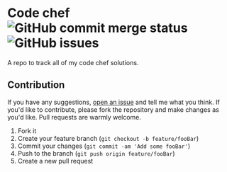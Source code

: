 # Code chef ![GitHub commit merge status](https://img.shields.io/github/commit-status/CodeDreamer06/chess/main/b333090b4e897f3b0730e2210cf306de52306082)&nbsp; ![GitHub issues](https://img.shields.io/github/issues/CodeDreamer06/chess)

A repo to track all of my code chef solutions.

## Contribution

If you have any suggestions, [open an issue](https://github.com/CodeDreamer06/chess/issues/new) and tell me what you think. If you'd like to contribute, please fork the repository and make changes as you'd like. Pull requests are warmly welcome.

1. Fork it
2. Create your feature branch (`git checkout -b feature/fooBar`)
3. Commit your changes (`git commit -am 'Add some fooBar'`)
4. Push to the branch (`git push origin feature/fooBar`)
5. Create a new pull request